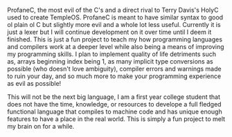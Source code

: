ProfaneC, the most evil of the C's and a direct rival to Terry Davis's HolyC used to create TempleOS. 
ProfaneC is meant to have similar syntax to good ol plain ol C but slightly more evil and a whole lot less useful.
Currently it is just a lexer but I will continue development on it over time until I deem it finished. 
This is just a fun project to teach my how programming languages and compilers work at a deeper level while
also being a means of improving my programming skills. I plan to implement quality of life detriments such as,
arrays beginning index being 1, as many implicit type conversions as possible (who doesn't love ambiguity), 
compiler errors and warnings made to ruin your day, and so much more to make your programming experience as
evil as possible!

This will not be the next big language, I am a first year college student that does not have the time, knowledge, 
or resources to develope a full fledged functional language that compiles to machine code and has unique enough 
features to have a place in the real world. This is simply a fun project to melt my brain on for a while. 
